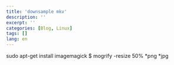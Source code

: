 ```yaml
---
title: 'downsample mkv'
description: ''
excerpt: ''
categories: [Blog, Linux]
tags: []
lang: en
---
```



sudo apt-get install imagemagick
$ mogrify -resize 50% *png *jpg
